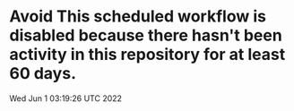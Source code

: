 # Avoid This scheduled workflow is disabled because there hasn't been activity in this repository for at least 60 days.
Wed Jun  1 03:19:26 UTC 2022
